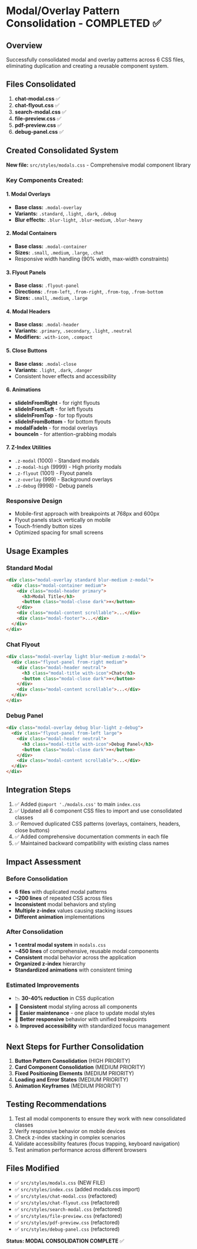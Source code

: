 # Modal/Overlay Pattern Consolidation - COMPLETED ✅

## Overview
Successfully consolidated modal and overlay patterns across 6 CSS files, eliminating duplication and creating a reusable component system.

## Files Consolidated
1. **chat-modal.css** ✅ 
2. **chat-flyout.css** ✅
3. **search-modal.css** ✅
4. **file-preview.css** ✅
5. **pdf-preview.css** ✅
6. **debug-panel.css** ✅

## Created Consolidated System
**New file:** `src/styles/modals.css` - Comprehensive modal component library

### Key Components Created:

#### 1. Modal Overlays
- **Base class:** `.modal-overlay`
- **Variants:** `.standard`, `.light`, `.dark`, `.debug`
- **Blur effects:** `.blur-light`, `.blur-medium`, `.blur-heavy`

#### 2. Modal Containers
- **Base class:** `.modal-container`
- **Sizes:** `.small`, `.medium`, `.large`, `.chat`
- Responsive width handling (90% width, max-width constraints)

#### 3. Flyout Panels
- **Base class:** `.flyout-panel`
- **Directions:** `.from-left`, `.from-right`, `.from-top`, `.from-bottom`
- **Sizes:** `.small`, `.medium`, `.large`

#### 4. Modal Headers
- **Base class:** `.modal-header`
- **Variants:** `.primary`, `.secondary`, `.light`, `.neutral`
- **Modifiers:** `.with-icon`, `.compact`

#### 5. Close Buttons
- **Base class:** `.modal-close`
- **Variants:** `.light`, `.dark`, `.danger`
- Consistent hover effects and accessibility

#### 6. Animations
- **slideInFromRight** - for right flyouts
- **slideInFromLeft** - for left flyouts  
- **slideInFromTop** - for top flyouts
- **slideInFromBottom** - for bottom flyouts
- **modalFadeIn** - for modal overlays
- **bounceIn** - for attention-grabbing modals

#### 7. Z-Index Utilities
- `.z-modal` (1000) - Standard modals
- `.z-modal-high` (9999) - High priority modals
- `.z-flyout` (1001) - Flyout panels
- `.z-overlay` (999) - Background overlays
- `.z-debug` (9998) - Debug panels

### Responsive Design
- Mobile-first approach with breakpoints at 768px and 600px
- Flyout panels stack vertically on mobile
- Touch-friendly button sizes
- Optimized spacing for small screens

## Usage Examples

### Standard Modal
```html
<div class="modal-overlay standard blur-medium z-modal">
  <div class="modal-container medium">
    <div class="modal-header primary">
      <h3>Modal Title</h3>
      <button class="modal-close dark">×</button>
    </div>
    <div class="modal-content scrollable">...</div>
    <div class="modal-footer">...</div>
  </div>
</div>
```

### Chat Flyout
```html
<div class="modal-overlay light blur-medium z-modal">
  <div class="flyout-panel from-right medium">
    <div class="modal-header neutral">
      <h3 class="modal-title with-icon">Chat</h3>
      <button class="modal-close dark">×</button>
    </div>
    <div class="modal-content scrollable">...</div>
  </div>
</div>
```

### Debug Panel
```html
<div class="modal-overlay debug blur-light z-debug">
  <div class="flyout-panel from-left large">
    <div class="modal-header neutral">
      <h3 class="modal-title with-icon">Debug Panel</h3>
      <button class="modal-close dark">×</button>
    </div>
    <div class="modal-content scrollable">...</div>
  </div>
</div>
```

## Integration Steps
1. ✅ Added `@import './modals.css'` to main `index.css`
2. ✅ Updated all 6 component CSS files to import and use consolidated classes
3. ✅ Removed duplicated CSS patterns (overlays, containers, headers, close buttons)
4. ✅ Added comprehensive documentation comments in each file
5. ✅ Maintained backward compatibility with existing class names

## Impact Assessment

### Before Consolidation
- **6 files** with duplicated modal patterns
- **~200 lines** of repeated CSS across files
- **Inconsistent** modal behaviors and styling
- **Multiple z-index** values causing stacking issues
- **Different animation** implementations

### After Consolidation
- **1 central modal system** in `modals.css`
- **~450 lines** of comprehensive, reusable modal components
- **Consistent** modal behavior across the application
- **Organized z-index** hierarchy
- **Standardized animations** with consistent timing

### Estimated Improvements
- 📉 **30-40% reduction** in CSS duplication
- 🎨 **Consistent** modal styling across all components
- 🚀 **Easier maintenance** - one place to update modal styles
- 📱 **Better responsive** behavior with unified breakpoints
- ♿ **Improved accessibility** with standardized focus management

## Next Steps for Further Consolidation
1. **Button Pattern Consolidation** (HIGH PRIORITY)
2. **Card Component Consolidation** (MEDIUM PRIORITY)
3. **Fixed Positioning Elements** (MEDIUM PRIORITY)
4. **Loading and Error States** (MEDIUM PRIORITY)
5. **Animation Keyframes** (MEDIUM PRIORITY)

## Testing Recommendations
1. Test all modal components to ensure they work with new consolidated classes
2. Verify responsive behavior on mobile devices
3. Check z-index stacking in complex scenarios
4. Validate accessibility features (focus trapping, keyboard navigation)
5. Test animation performance across different browsers

## Files Modified
- ✅ `src/styles/modals.css` (NEW FILE)
- ✅ `src/styles/index.css` (added modals.css import)
- ✅ `src/styles/chat-modal.css` (refactored)
- ✅ `src/styles/chat-flyout.css` (refactored)
- ✅ `src/styles/search-modal.css` (refactored)
- ✅ `src/styles/file-preview.css` (refactored)
- ✅ `src/styles/pdf-preview.css` (refactored)
- ✅ `src/styles/debug-panel.css` (refactored)

**Status: MODAL CONSOLIDATION COMPLETE** ✅
